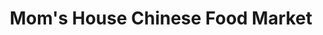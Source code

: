 ---
title: "Mom's House Chinese Food Market"
url: /amherst/moms-house-chinese-food-market/
shop: supermarket
---
